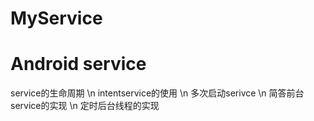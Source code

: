 # MyService

# Android service
service的生命周期 \n
intentservice的使用 \n
多次启动serivce \n
简答前台service的实现 \n
定时后台线程的实现
